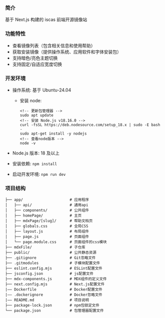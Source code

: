 ### 简介

基于 Next.js 构建的 iscas 前端开源镜像站

### 功能特性

- 查看镜像列表（包含相关信息和使用帮助）
- 获取安装镜像（提供操作系统、应用软件和字体安装包）
- 支持暗色/亮色主题切换
- 支持固定/自适应宽度切换

### 开发环境

- 操作系统: 基于 Ubuntu-24.04

  - 安装 node:
    ```
    <!-- 更新包管理器 -->
    sudo apt update
    <!-- 安装 Node.js v18.16.0 -->
    curl -fsSL https://deb.nodesource.com/setup_18.x | sudo -E bash -
    sudo apt-get install -y nodejs
    <!-- 查看node版本 -->
    node -v
    ```

- Node.js 版本: 18 及以上
- 安装依赖: `npm install`
- 启动开发环境: `npm run dev`

### 项目结构

```
├── app/                     # 应用程序
│   ├── api/                 # 通用api
│   ├── components/          # 公共组件
│   ├── homePage/            # 主页
│   ├── mdxPage/[slug]/      # 帮助文档页
│   ├── globals.css          # 全局CSS
│   ├── layout.js            # 布局组件
│   ├── page.js              # 页面组件
│   └── page.module.css      # 页面组件的css模块
├── mdxFile/                 # 子仓库
├── public/                  # 公共静态资源
├── .gitignore               # Git忽略文件
├── .gitmodules              # 子模块配置文件
├── eslint.config.mjs        # ESLint配置文件
├── jsconfig.json            # js配置文件
├── mdx-components.js        # MDX组件的定义文件
├── next.config.mjs          # Next.js配置文件
|—— Dockerfile               # Docker配置文件
|—— .dockerignore            # Docker忽略文件
|—— README.md                # 项目说明
├── package-lock.json        # npm包锁定文件
└── package.json             # 包管理器配置文件
```
